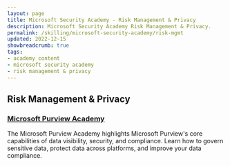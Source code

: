 ```yaml
---
layout: page
title: Microsoft Security Academy - Risk Management & Privacy
description: Microsoft Security Academy Risk Management & Privacy.
permalink: /skilling/microsoft-security-academy/risk-mgmt
updated: 2022-12-15
showbreadcrumb: true
tags: 
- academy content
- microsoft security academy
- risk management & privacy
---
```


## Risk Management & Privacy

### [Microsoft Purview Academy](/PartnerResources/skilling/microsoft-security-academy/risk-mgmt)
The Microsoft Purview Academy highlights Microsoft Purview's core capabilities of data visibility, security, and compliance. Learn how to govern sensitive data, protect data across platforms, and improve your data compliance.